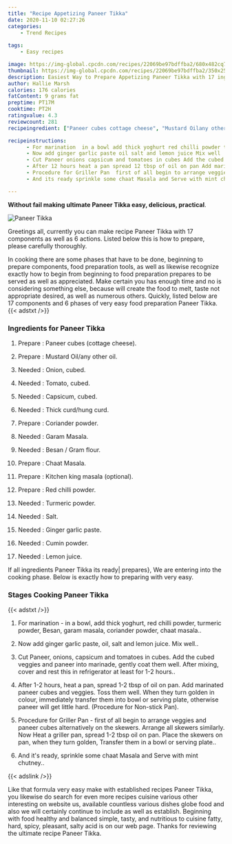 ```yaml
---
title: "Recipe Appetizing Paneer Tikka"
date: 2020-11-10 02:27:26
categories:
    - Trend Recipes
    
tags:
    - Easy recipes

image: https://img-global.cpcdn.com/recipes/22069be97bdffba2/680x482cq70/paneer-tikka-recipe-main-photo.jpg
thumbnail: https://img-global.cpcdn.com/recipes/22069be97bdffba2/350x250cq70/paneer-tikka-recipe-main-photo.jpg
description: Easiest Way to Prepare Appetizing Paneer Tikka with 17 ingredients and 6 stages of easy cooking.
author: Hallie Marsh
calories: 176 calories
fatContent: 9 grams fat
preptime: PT17M
cooktime: PT2H
ratingvalue: 4.3
reviewcount: 281
recipeingredient: ["Paneer cubes cottage cheese", "Mustard Oilany other oil", "Onion cubed", "Tomato cubed", "Capsicum cubed", "Thick curdhung curd", "Coriander powder", "Garam Masala", "Besan  Gram flour", "Chaat Masala", "Kitchen king masala optional", "Red chilli powder", "Turmeric powder", "Salt", "Ginger garlic paste", "Cumin powder", "Lemon juice"]

recipeinstructions: 
      - For marination  in a bowl add thick yoghurt red chilli powder turmeric powder Besan garam masala coriander powder chaat masala 
      - Now add ginger garlic paste oil salt and lemon juice Mix well 
      - Cut Paneer onions capsicum and tomatoes in cubes Add the cubed veggies and paneer into marinade gently coat them well After mixing cover and rest this in refrigerator at least for 12 hours 
      - After 12 hours heat a pan spread 12 tbsp of oil on pan Add marinated paneer cubes and veggies Toss them well When they turn golden in colour immediately transfer them into bowl or serving plate otherwise paneer will get little hard Procedure for Nonstick Pan 
      - Procedure for Griller Pan  first of all begin to arrange veggies and paneer cubes alternatively on the skewers Arrange all skewers similarly Now Heat a griller pan spread 12 tbsp oil on pan Place the skewers on pan when they turn golden Transfer them in a bowl or serving plate 
      - And its ready sprinkle some chaat Masala and Serve with mint chutney

---
```




**Without fail making ultimate Paneer Tikka easy, delicious, practical**. 


![Paneer Tikka](https://img-global.cpcdn.com/recipes/22069be97bdffba2/680x482cq70/paneer-tikka-recipe-main-photo.jpg "Paneer Tikka")




Greetings all, currently you can make recipe Paneer Tikka with 17 components as well as 6 actions. Listed below this is how to prepare, please carefully thoroughly.

In cooking there are some phases that have to be done, beginning to prepare components, food preparation tools, as well as likewise recognize exactly how to begin from beginning to food preparation prepares to be served as well as appreciated. Make certain you has enough time and no is considering something else, because will create the food to melt, taste not appropriate desired, as well as numerous others. Quickly, listed below are 17 components and 6 phases of very easy food preparation Paneer Tikka.
{{< adstxt />}}

### Ingredients for Paneer Tikka


1. Prepare  : Paneer cubes (cottage cheese).

1. Prepare  : Mustard Oil/any other oil.

1. Needed  : Onion, cubed.

1. Needed  : Tomato, cubed.

1. Needed  : Capsicum, cubed.

1. Needed  : Thick curd/hung curd.

1. Prepare  : Coriander powder.

1. Needed  : Garam Masala.

1. Needed  : Besan / Gram flour.

1. Prepare  : Chaat Masala.

1. Prepare  : Kitchen king masala (optional).

1. Prepare  : Red chilli powder.

1. Needed  : Turmeric powder.

1. Needed  : Salt.

1. Needed  : Ginger garlic paste.

1. Needed  : Cumin powder.

1. Needed  : Lemon juice.



If all ingredients Paneer Tikka its ready| prepares}, We are entering into the cooking phase. Below is exactly how to preparing with very easy.

### Stages Cooking Paneer Tikka

{{< adstxt />}}


1. For marination - in a bowl, add thick yoghurt, red chilli powder, turmeric powder, Besan, garam masala, coriander powder, chaat masala..



1. Now add ginger garlic paste, oil, salt and lemon juice. Mix well..



1. Cut Paneer, onions, capsicum and tomatoes in cubes. Add the cubed veggies and paneer into marinade, gently coat them well. After mixing, cover and rest this in refrigerator at least for 1-2 hours..



1. After 1-2 hours, heat a pan, spread 1-2 tbsp of oil on pan. Add marinated paneer cubes and veggies. Toss them well. When they turn golden in colour, immediately transfer them into bowl or serving plate, otherwise paneer will get little hard. (Procedure for Non-stick Pan).



1. Procedure for Griller Pan - first of all begin to arrange veggies and paneer cubes alternatively on the skewers. Arrange all skewers similarly. Now Heat a griller pan, spread 1-2 tbsp oil on pan. Place the skewers on pan, when they turn golden, Transfer them in a bowl or serving plate..



1. And it&#39;s ready, sprinkle some chaat Masala and Serve with mint chutney..





{{< adslink />}}

Like that formula very easy make with established recipes Paneer Tikka, you likewise do search for even more recipes cuisine various other interesting on website us, available countless various dishes globe food and also we will certainly continue to include as well as establish. Beginning with food healthy and balanced simple, tasty, and nutritious to cuisine fatty, hard, spicy, pleasant, salty acid is on our web page. Thanks for reviewing the ultimate recipe Paneer Tikka.
